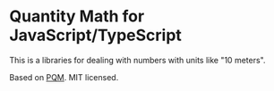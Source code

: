 # Quantity Math for JavaScript/TypeScript

This is a libraries for dealing with numbers with units like "10 meters".

Based on [PQM](https://github.com/GhostWrench/pqm). MIT licensed.
